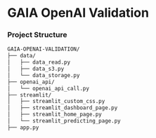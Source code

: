 # GAIA OpenAI Validation

### Project Structure

```bash
GAIA-OPENAI-VALIDATION/
├── data/
│   ├── data_read.py
│   ├── data_s3.py
│   └── data_storage.py
├── openai_api/
│   └── openai_api_call.py
├── streamlit/
│   ├── streamlit_custom_css.py
│   ├── streamlit_dashboard_page.py
│   ├── streamlit_home_page.py
│   └── streamlit_predicting_page.py
├── app.py
```
